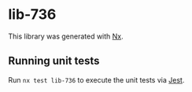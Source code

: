 # lib-736

This library was generated with [Nx](https://nx.dev).

## Running unit tests

Run `nx test lib-736` to execute the unit tests via [Jest](https://jestjs.io).
